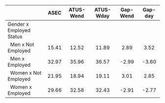 
|                      |         ASEC |    ATUS-Wend |    ATUS-Wday |     Gap-Wend |      Gap-day |
| -------------------- | :----------: | :----------: | :----------: | :----------: | :----------: |
| Gender x Employed Status |              |              |              |              |              |
| &nbsp;&nbsp;Men x Not Employed |        15.41 |        12.52 |        11.89 |         2.89 |         3.52 |
| &nbsp;&nbsp;Men x Employed |        32.97 |        35.96 |        36.57 |        -2.99 |        -3.60 |
| &nbsp;&nbsp;Women x Not Employed |        21.95 |        18.94 |        19.11 |         3.01 |         2.85 |
| &nbsp;&nbsp;Women x Employed |        29.66 |        32.58 |        32.43 |        -2.91 |        -2.77 |

